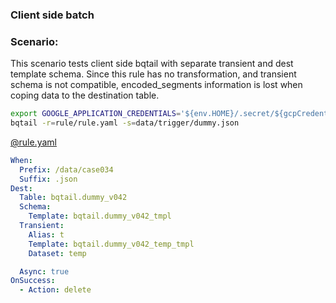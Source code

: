 ### Client side batch 

### Scenario:

This scenario tests client side bqtail with separate transient and dest template schema.
Since this rule has no transformation, and transient schema is not compatible, encoded_segments
information is lost when coping data to the destination table.

```bash
export GOOGLE_APPLICATION_CREDENTIALS='${env.HOME}/.secret/${gcpCredentials}.json'
bqtail -r=rule/rule.yaml -s=data/trigger/dummy.json
```


[@rule.yaml](rule/rule.yaml)
```yaml
When:
  Prefix: /data/case034
  Suffix: .json
Dest:
  Table: bqtail.dummy_v042
  Schema:
    Template: bqtail.dummy_v042_tmpl
  Transient:
    Alias: t
    Template: bqtail.dummy_v042_temp_tmpl
    Dataset: temp

  Async: true
OnSuccess:
  - Action: delete
```
